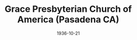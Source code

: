 ---
date: &id001 1936-10-21
end_date: null
location:
  address: null
  city: Pasadena
  state: CA
minister: []
ministers: []
name: Grace Presbyterian Church of America
names:
- end: 1937-10-05
  name: Grace Presbyterian Church of America
  start: 1936-10-21
origination_date: *id001
raw_data: 'AR Pasadena

  Grace Presbyterian Church of America  (October 21, 1936-October 5, 1937)

  '
received_from: null
states:
- CA
status:
  active: false
  end_date: 1937-10-05
  reason: null
  received_from: null
  withdrawal_to: null
title: Grace Presbyterian Church of America (Pasadena CA)
year_established:
- 1936

---